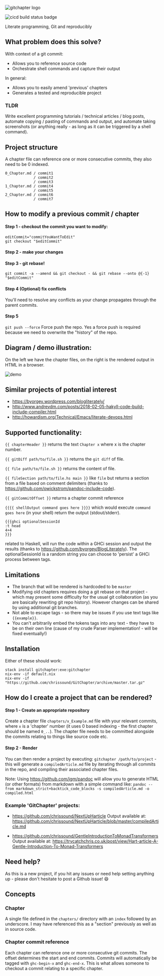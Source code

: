 ![gitchapter logo](files/images/logo-small.png)

![cicd build status badge](https://img.shields.io/gitlab/pipeline/chrissound/GitChapter?style=plastic)

Literate programming, Git and reproducibly

## What problem does this solve?

With context of a git commit:

- Allows you to reference source code
- Orchestrate shell commands and capture their output 

In general:

- Allows you to easily amend 'previous' chapters
- Generates a tested and reproducible project

### TLDR

Write excellent programming tutorials / technical articles / blog posts, automate copying / pasting of commands and output, and automate taking screenshots (or anything really - as long as it can be triggered by a shell command).

## Project structure 

A chapter file can reference one or more consecutive commits, they also need to be 0 indexed.

```
0_Chapter.md / commit1
             / commit2
             / commit3
1_Chapter.md / commit4
             / commit5
2_Chapter.md / commit6
             / commit7
```

## How to modify a previous commit / chapter
#### Step 1 - checkout the commit you want to modify:
```
editCommit="commitYouWantToEdit"
git checkout "$editCommit"
```

#### Step 2  - make your changes

#### Step 3  - git rebase!
`git commit -a --amend && git checkout - && git rebase --onto @{-1} "$editCommit"`

#### Step 4 (Optional) fix conflicts
You'll need to resolve any conflicts as your change propagates through the parent commits.

#### Step 5
`git push --force`
Force push the repo. Yes a force push is required because we need to overwrite the "history" of the repo.

## Diagram / demo illustration: 

On the left we have the chapter files, on the right is the rendered output in HTML in a browser.

![demo](demo.png)

## Similar projects of potential interest

- https://byorgey.wordpress.com/blogliterately/
- http://www.andrevdm.com/posts/2018-02-05-hakyll-code-build-include-compiler.html
- http://howardism.org/Technical/Emacs/literate-devops.html

## Supported functionality:

`{{ chapterHeader }}` returns the text `Chapter x` where x is the chapter number.

`{{ gitDiff path/to/file.sh }}` returns the `git diff` of file.

`{{ file path/to/file.sh }}` returns the content of file.

`{{ fileSection path/to/file.hs main }}` like `file` but returns a section from a file based on comment delimiters (thanks to https://github.com/owickstrom/pandoc-include-code).

`{{ gitCommitOffset }}` returns a chapter commit reference

`{{{{ shellOutput command goes here }}}}` which would execute `command goes here` (in your shell) return the output (stdout/stderr).

```
{{{ghci optionalSessionId
:t head
4+4
}}}
```
related to Haskell, will run the code within a GHCi session and output the results (thanks to https://github.com/byorgey/BlogLiterately). The optionalSessionId is a random string you can choose to 'persist' a GHCi process between tags.


## Limitations

- The branch that will be rendered is hardcoded to be `master`
- Modifying old chapters requires doing a git rebase on that project - which may present some difficulty for the usual git collaboration (as you are basically rewriting git repo history). However changes can be shared by using additional git branches.
- Not able to escape tags - so there may be issues if you use text tags like `{{example}}`.
- You can't arbitrarily embed the tokens tags into any text - they have to be on their own line (cause of my crude Parser implementation! - will be fixed eventually!)

## Installation

Either of these should work:

    stack install gitchapter:exe:gitchapter
    nix-env -if default.nix
    nix-env -if "https://github.com/chrissound/GitChapter/archive/master.tar.gz"

## How do I create a project that can be rendered?

#### Step 1 - Create an appropriate repository
Create a chapter file `chapters/x_Example.md` file with your relevant commits, where `x` is a 'chapter' number (it uses 0 based indexing - the first chapter should be named `0_..`). The chapter file needs to be committed alongside the commits relating to things like source code etc.

#### Step 2 - Render
You can then render a project by executing:
`gitchapter /path/to/project` - this will generate a `compiledArticle.md` file by iterating through all commits in the repo, and compiling their associated chapter files.

Note:
Using <https://github.com/jgm/pandoc> will allow you to generate HTML (or other formats) from markdown with a simple command like:
`pandoc --from markdown_strict+backtick_code_blocks -s compiledArticle.md -o compiled.html`

### Example 'GitChapter' projects:

- https://github.com/chrissound/NextUpHarticle
  Output available at: https://github.com/chrissound/NextUpHarticle/blob/master/compiledArticle.md

- https://github.com/chrissound/GentleIntroductionToMonadTransformers
  Output available at: https://trycatchchris.co.uk/post/view/Hart-article-A-Gentle-Introduction-To-Monad-Transformers


## Need help?
As this is a new project, if you hit any issues or need help setting anything up - please don't hesitate to post a Github issue! :smile: 

## Concepts

### Chapter

A single file defined in the `chapters/` directory with an `index` followed by an underscore. I may have referenced this as a "section" previously as well as in source code.

### Chapter commit reference

Each chapter can reference one or more consecutive git commits. The offset determines the start and end commits. Commits will automatically be tagged with `ghc-begin-x` and `ghc-end-x`. This is what allows someone to checkout a commit relating to a specific chapter.
